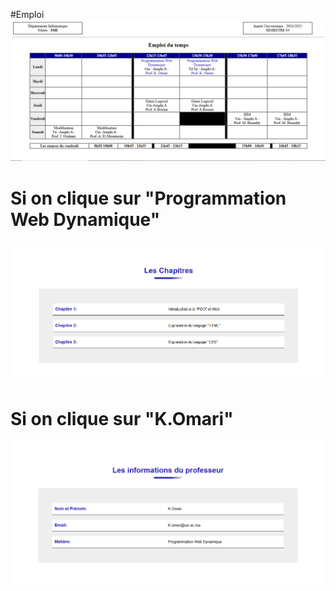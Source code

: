 #Emploi
![Emploi](image/index.png)
# Si on clique sur "Programmation Web Dynamique"
![Emploi](image/cCour.png)
# Si on clique sur "K.Omari"
![Emploi](image/cProf.png)

